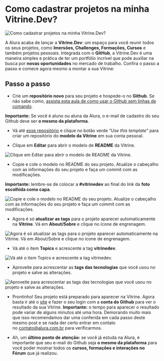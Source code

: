 # Como cadastrar projetos na minha Vitrine.Dev?

![Como cadastrar projetos na minha Vitrine.Dev?](https://www.alura.com.br/artigos/assets/vitrine-dev/vitrine-dev-alura.jpg)

A Alura acaba de lançar a **Vitrine.Dev**: um espaço para você reunir todos os seus projetos, como **Imersões, Challenges, Formações, Cursos** e também projetos pessoais. Integrada com o **GitHub**, a Vitrine.Dev é uma maneira simples e prática de ter um portfólio incrível que pode auxiliar na busca por **novas oportunidades** no mercado de trabalho. Confira o passo a passo e comece agora mesmo a montar a sua Vitrine:

## Passo a passo

-   Crie um **repositório novo** para seu projeto e hospede-o no **Github**. Se não sabe como, [assista esta aula de como usar o Github sem linhas de comando](https://www.youtube.com/watch?v=vhqTiQdUHfY).

**Importante:** Se você é aluno ou aluna da Alura, o e-mail de cadastro do seu Github deve ser **o mesmo da plataforma**.

-   Vá até [esse repositório](https://github.com/alura/modelo-vitrinedev) e clique no botão verde “_Use this template_” para criar um repositório do **modelo da Vitrine** em sua conta pessoal.
    
-   Clique em **Editar** para abrir o modelo de **README** da Vitrine.
    

![Clique em Editar para abrir o modelo de README da Vitrine.](https://www.alura.com.br/artigos/assets/vitrine-dev/vitrine-dev-modelo-readme.jpg)

-   Copie e cole o modelo no README do seu projeto. Atualize o cabeçalho com as informações do seu projeto e faça um commit com as modificações.

**Importante:** lembre-se de colocar a **#vitrinedev** ao final do link da **foto escolhida como capa**.

![Copie e cole o modelo no README do seu projeto. Atualize o cabeçalho com as informações do seu projeto e faça um commit com as modificações.](https://www.alura.com.br/artigos/assets/vitrine-dev/vitrine-dev-cabecalho-informacoes.jpg)

-   Agora é só **atualizar as tags** para o projeto aparecer automaticamente na **Vitrine**. Vá em **About/Sobre** e clique no ícone de engrenagem.

![Agora é só atualizar as tags para o projeto aparecer automaticamente na Vitrine. Vá em About/Sobre e clique no ícone de engrenagem.](https://www.alura.com.br/artigos/assets/vitrine-dev/vitrine-dev-atualizar-tags.jpg)

-   Vá até o item **Topics** e acrescente a tag **vitrinedev**.

![Vá até o item Topics e acrescente a tag vitrinedev.](https://www.alura.com.br/artigos/assets/vitrine-dev/vitrine-dev-topics.jpg)

-   Aproveite para acrescentar as **tags das tecnologias** que você usou no projeto e salve as alterações.

![Aproveite para acrescentar as tags das tecnologias que você usou no projeto e salve as alterações.](https://www.alura.com.br/artigos/assets/vitrine-dev/vitrine-dev-topicos-tags-tecnologias.jpg)

-   Prontinho! Seu projeto está preparado para aparecer na Vitrine. Agora basta ir até o [site](http://vitrine.dev/) e fazer o seu login com a **conta do Github** para ver o resultado da sua Vitrine. **Importante:** o tempo para aparecer o resultado pode variar de alguns minutos até uma hora. Demorando muito mais que isso recomendamos dar uma conferida em cada passo deste mesmo post e se nada der certo entrar em contato no [contato@alura.com.br](mailto:contato@alura.com.br?subject=D%C3%BAvida/Vitrine.Dev) para verificarmos.
    
-   Ah, um **último ponto de atenção:** se você já estuda na Alura, é importante que seu e-mail do Github seja **o mesmo da plataforma** para você poder mostrar todos os **cursos, formações e interações no Fórum** que já realizou.
    
